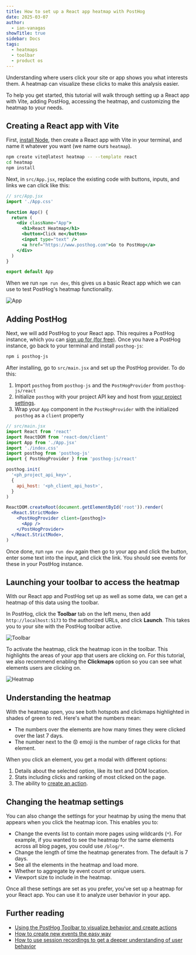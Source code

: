 ```yaml
---
title: How to set up a React app heatmap with PostHog
date: 2025-03-07
author:
  - ian-vanagas
showTitle: true
sidebar: Docs
tags:
  - heatmaps
  - toolbar
  - product os
---
```


Understanding where users click your site or app shows you what interests them. A heatmap can visualize these clicks to make this analysis easier.

To help you get started, this tutorial will walk through setting up a React app with Vite, adding PostHog, accessing the heatmap, and customizing the heatmap to your needs.

## Creating a React app with Vite

First, [install Node](https://nodejs.dev/en/learn/how-to-install-nodejs/), then create a React app with Vite in your terminal, and name it whatever you want (we name ours `heatmap`).

```bash
npm create vite@latest heatmap -- --template react
cd heatmap
npm install
```

Next, in `src/App.jsx`, replace the existing code with buttons, inputs, and links we can click like this:

```jsx
// src/App.jsx
import './App.css'

function App() {
  return (
    <div className="App">
      <h1>React Heatmap</h1>
      <button>Click me</button>
      <input type="text" />
      <a href="https://www.posthog.com">Go to PostHog</a>
    </div>
  )
}

export default App
```

When we run `npm run dev`, this gives us a basic React app which we can use to test PostHog's heatmap functionality.

![App](https://res.cloudinary.com/dmukukwp6/image/upload/Clean_Shot_2025_03_07_at_11_00_50_2x_6efa422087.png)

## Adding PostHog

Next, we will add PostHog to your React app. This requires a PostHog instance, which you can [sign up for (for free)](https://app.posthog.com/signup). Once you have a PostHog instance, go back to your terminal and install `posthog-js`:

```bash
npm i posthog-js
```

After installing, go to `src/main.jsx` and set up the PostHog provider. To do this:

1. Import `posthog` from `posthog-js` and the `PostHogProvider` from `posthog-js/react`
2. Initialize `posthog` with your project API key and host from [your project settings](https://us.posthog.com/settings/project).
3. Wrap your `App` component in the `PostHogProvider` with the initialized `posthog` as a `client` property

```jsx
// src/main.jsx
import React from 'react'
import ReactDOM from 'react-dom/client'
import App from './App.jsx'
import './index.css'
import posthog from 'posthog-js'
import { PostHogProvider } from 'posthog-js/react'

posthog.init(
  '<ph_project_api_key>',
  {
    api_host: '<ph_client_api_host>',
  }
)

ReactDOM.createRoot(document.getElementById('root')).render(
  <React.StrictMode>
    <PostHogProvider client={posthog}>
      <App />
    </PostHogProvider>
  </React.StrictMode>,
)
```

Once done, run `npm run dev` again then go to your app and click the button, enter some text into the input, and click the link. You should see events for these in your PostHog instance.

<ProductScreenshot
  imageLight="https://res.cloudinary.com/dmukukwp6/image/upload/Clean_Shot_2025_03_07_at_11_05_46_2x_8e363e9e25.png"
  imageDark="https://res.cloudinary.com/dmukukwp6/image/upload/Clean_Shot_2025_03_07_at_11_05_34_2x_65b7249857.png"
  alt="Events in PostHog"
  classes="rounded"
/>

## Launching your toolbar to access the heatmap

With our React app and PostHog set up as well as some data, we can get a heatmap of this data using the toolbar. 

In PostHog, click the **Toolbar** tab on the left menu, then add `http://localhost:5173` to the authorized URLs, and click **Launch**. This takes you to your site with the PostHog toolbar active.

![Toolbar](https://res.cloudinary.com/dmukukwp6/image/upload/Clean_Shot_2025_03_07_at_11_09_51_2x_8b962cbfd6.png)

To activate the heatmap, click the heatmap icon in the toolbar. This highlights the areas of your app that users are clicking on. For this tutorial, we also recommend enabling the **Clickmaps** option so you can see what elements users are clicking on.

![Heatmap](https://res.cloudinary.com/dmukukwp6/image/upload/Clean_Shot_2025_03_07_at_11_12_13_2x_6b75bd4a3e.png)

## Understanding the heatmap

With the heatmap open, you see both hotspots and clickmaps highlighted in shades of green to red. Here's what the numbers mean:

- The numbers over the elements are how many times they were clicked over the last 7 days.
- The number next to the 😡 emoji is the number of rage clicks for that element.

When you click an element, you get a modal with different options:

1. Details about the selected option, like its text and DOM location.
2. Stats including clicks and ranking of most clicked on the page.
3. The ability to [create an action](/tutorials/how-to-capture-events-the-easy-way).

## Changing the heatmap settings

You can also change the settings for your heatmap by using the menu that appears when you click the heatmap icon. This enables you to:

- Change the events list to contain more pages using wildcards (`*`). For example, if you wanted to see the heatmap for the same elements across all blog pages, you could use `/blog/*`.
- Change the length of time the heatmap generates from. The default is 7 days.
- See all the elements in the heatmap and load more.
- Whether to aggregate by event count or unique users.
- Viewport size to include in the heatmap.

Once all these settings are set as you prefer, you've set up a heatmap for your React app. You can use it to analyze user behavior in your app.

## Further reading

- [Using the PostHog Toolbar to visualize behavior and create actions](/tutorials/toolbar)
- [How to create new events the easy way](/tutorials/how-to-capture-events-the-easy-way)
- [How to use session recordings to get a deeper understanding of user behavior](/tutorials/explore-insights-session-recordings)

<NewsletterForm />